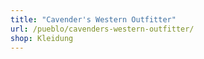 ```yaml
---
title: "Cavender's Western Outfitter"
url: /pueblo/cavenders-western-outfitter/
shop: Kleidung
---
```

